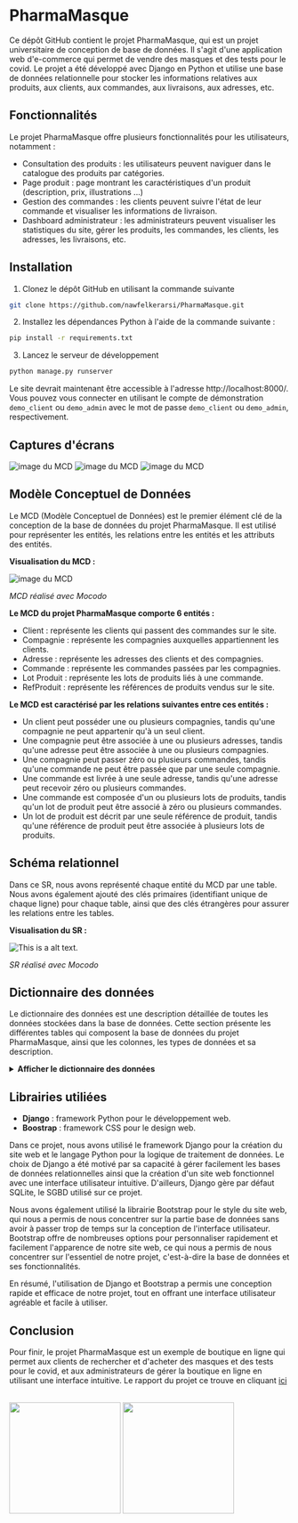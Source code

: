 # PharmaMasque
Ce dépôt GitHub contient le projet PharmaMasque, qui est un projet universitaire de conception de base de données. Il s'agit d'une application web d'e-commerce qui permet de vendre des masques et des tests pour le covid. Le projet a été développé avec Django en Python et utilise une base de données relationnelle pour stocker les informations relatives aux produits, aux clients, aux commandes, aux livraisons, aux adresses, etc.
## Fonctionnalités
Le projet PharmaMasque offre plusieurs fonctionnalités pour les utilisateurs, notamment :
- Consultation des produits : les utilisateurs peuvent naviguer dans le catalogue des produits par catégories.
- Page produit : page montrant les caractéristiques d'un produit (description, prix, illustrations ...)
- Gestion des commandes : les clients peuvent suivre l'état de leur commande et visualiser les informations de livraison.
- Dashboard administrateur : les administrateurs peuvent visualiser les statistiques du site, gérer les produits, les commandes, les clients, les adresses, les livraisons, etc.

## Installation
1. Clonez le dépôt GitHub en utilisant la commande suivante
```bash
git clone https://github.com/nawfelkerarsi/PharmaMasque.git
```
2. Installez les dépendances Python à l'aide de la commande suivante :
```bash
pip install -r requirements.txt
```
3. Lancez le serveur de développement
```bash
python manage.py runserver
```
Le site devrait maintenant être accessible à l'adresse http://localhost:8000/. Vous pouvez vous connecter en utilisant le compte de démonstration `demo_client` ou `demo_admin` avec le mot de passe `demo_client` ou `demo_admin`, respectivement.

## Captures d'écrans
![image du MCD](https://raw.githubusercontent.com/nawfelkerarsi/PharmaMasque/main/static/pharmamasque/Capture1.png)
![image du MCD](https://raw.githubusercontent.com/nawfelkerarsi/PharmaMasque/main/static/pharmamasque/Capture2.png)
![image du MCD](https://raw.githubusercontent.com/nawfelkerarsi/PharmaMasque/main/static/pharmamasque/Capture3.png)
## Modèle Conceptuel de Données
Le MCD (Modèle Conceptuel de Données) est le premier élément clé de la conception de la base de données du projet PharmaMasque. Il est utilisé pour représenter les entités, les relations entre les entités et les attributs des entités.

__Visualisation du MCD :__

![image du MCD](https://raw.githubusercontent.com/nawfelkerarsi/PharmaMasque/main/static/pharmamasque/MCD.png)

*MCD réalisé avec Mocodo*

__Le MCD du projet PharmaMasque comporte 6 entités :__
- Client : représente les clients qui passent des commandes sur le site.
- Compagnie : représente les compagnies auxquelles appartiennent les clients.
- Adresse : représente les adresses des clients et des compagnies.
- Commande : représente les commandes passées par les compagnies.
- Lot Produit : représente les lots de produits liés à une commande.
- RefProduit : représente les références de produits vendus sur le site.

__Le MCD est caractérisé par les relations suivantes entre ces entités :__
- Un client peut posséder une ou plusieurs compagnies, tandis qu'une compagnie ne peut appartenir qu'à un seul client.
- Une compagnie peut être associée à une ou plusieurs adresses, tandis qu'une adresse peut être associée à une ou plusieurs compagnies.
- Une compagnie peut passer zéro ou plusieurs commandes, tandis qu'une commande ne peut être passée que par une seule compagnie.
- Une commande est livrée à une seule adresse, tandis qu'une adresse peut recevoir zéro ou plusieurs commandes.
- Une commande est composée d'un ou plusieurs lots de produits, tandis qu'un lot de produit peut être associé à zéro ou plusieurs commandes.
- Un lot de produit est décrit par une seule référence de produit, tandis qu'une référence de produit peut être associée à plusieurs lots de produits.

## Schéma relationnel

Dans ce SR, nous avons représenté chaque entité du MCD par une table. Nous avons également ajouté des clés primaires (identifiant unique de chaque ligne) pour chaque table, ainsi que des clés étrangères pour assurer les relations entre les tables.

__Visualisation du SR :__

![This is a alt text.](https://raw.githubusercontent.com/nawfelkerarsi/PharmaMasque/main/static/pharmamasque/SR.png)

*SR réalisé avec Mocodo*

## Dictionnaire des données
Le dictionnaire des données est une description détaillée de toutes les données stockées dans la base de données. Cette section présente les différentes tables qui composent la base de données du projet PharmaMasque, ainsi que les colonnes, les types de données et sa description. 

<details>
  <summary><b>Afficher le dictionnaire des données</b></summary>
<br>

__CLIENT__

| Nom rubrique | Type     | Description |
|--------------|:--------:|:------------|
|idClient      |Attribut  |Identifiant du client.|
|nomClient     |Attribut  |Nom du client.|
|prenomClient  |Attribut  |Prénom du client.|
|telClient     |Attribut  |Numéro de téléphone du client.|
|mailClient    |Attribut  |L'adresse email du client.|
|mdpClient     |Attribut  |Le mot de passe du client.|

__COMPAGNIE__

| Nom rubrique | Type     | Description |
|--------------|:--------:|:------------|
|idCompagnie      |Attribut  |Identifiant de la compagnie.|
|nomCompagnie     |Attribut  |Nom de la compagnie.|
|telCompagnie  |Attribut  |Numéro de téléphone de la compagnie.|
|numSiretCompagnie    |Attribut  |Numero SIRET de la compagnie.|

__ADRESSE__

| Nom rubrique | Type     | Description |
|--------------|:--------:|:------------|
|idAadresse      |Attribut  |Identifiant de l’adresse du client ou d’une commande.|
|villeAdresse     |Attribut  |Ville qui renseigne l’adresse du client ou d’une commande.|
|aliasAdresse  |Attribut  |Alias qui renseigne l’adresse du client ou d’une commande.|
|numeroAdresse    |Attribut  |Numéro de l’adresse du client ou d’une commande.|
|rueAdresse    |Attribut  |La rue de l’adresse du client ou d’une commande.|
|CPAdresse    |Attribut  |Code Postal de l’adresse du client ou d’une commande.|
|paysAdresse    |Attribut  |Pays d’une adresse d’une ville ou d’un client.|
|autreInfoAdresse    |Attribut  |Une autre information quelconques.|

__COMMANDE__

| Nom rubrique | Type     | Description |
|--------------|:--------:|:------------|
|idAdresse      |Attribut  |Identifiant de l’ d’une commande.|
|villeAdresse     |Attribut  |Ville qui renseigne l’adresse du client ou d’une commande.|
|aliasAdresse  |Attribut  |Alias qui renseigne l’adresse du client ou d’une commande.|
|numeroAdresse    |Attribut  |Numéro de l’adresse du client ou d’une commande.|
|rueAdresse    |Attribut  |La rue de l’adresse du client ou d’une commande.|
|CPAdresse    |Attribut  |Code Postal de l’adresse du client ou d’une commande.|
|paysAdresse    |Attribut  |Pays d’une adresse d’une ville ou d’un client.|
|autreInfoAdresse    |Attribut  |Une autre information quelconques.|

__LOTPRODUIT__

| Nom rubrique | Type     | Description |
|--------------|:--------:|:------------|
|idLotProduit      |Attribut  |Identifiant du lot de produit.|
|qteLotProduit     |Attribut  |Nombre d'un produit dans un lot.|
|prixUnitaireProduitLot  |Attribut  |Prix à l’unité d’un lot.|


__REFPRODUIT__

| Nom rubrique | Type     | Description |
|--------------|:--------:|:------------|
|idRefProduit      |Attribut  |Identifiant de la référence d'un produit.|
|descRefProduit     |Attribut  |Description d'une référence d'un produit.|
|datePublicationRefProduit  |Attribut  |Date de publication de la référence du produit.|
|promoRefProduit      |Attribut  |Promotion de la référence du produit.|
|stockRefProduit     |Attribut  |Quantité de produit d’une référence produit.|
|nomRefProduit  |Attribut  |Nom de la référence du produit.|

__AUTRE__

| Nom rubrique |    Type    | Description |
|--------------|:----------:|:------------|
|prixTotalCommande      | Calculable |Le prix total de la commande : prixUnitaireProduitLot*qteLotProduit**qteProduit|
|FraisLivraisons     | Paramètres |Le montant des frais de la livraison.|
|TVAProduit  | Paramètres |Taux de TVA > produit de première nécessité : 5,5%.|
</details>

## Librairies utiliées 
- **Django** : framework Python pour le développement web.
- **Boostrap** : framework CSS pour le design web.

Dans ce projet, nous avons utilisé le framework Django pour la création du site web et le langage Python pour la logique de traitement de données. Le choix de Django a été motivé par sa capacité à gérer facilement les bases de données relationnelles ainsi que la création d'un site web fonctionnel avec une interface utilisateur intuitive. D'ailleurs, Django gère par défaut SQLite, le SGBD utilisé sur ce projet.

Nous avons également utilisé la librairie Bootstrap pour le style du site web, qui nous a permis de nous concentrer sur la partie base de données sans avoir à passer trop de temps sur la conception de l'interface utilisateur. Bootstrap offre de nombreuses options pour personnaliser rapidement et facilement l'apparence de notre site web, ce qui nous a permis de nous concentrer sur l'essentiel de notre projet, c'est-à-dire la base de données et ses fonctionnalités.

En résumé, l'utilisation de Django et Bootstrap a permis une conception rapide et efficace de notre projet, tout en offrant une interface utilisateur agréable et facile à utiliser.

## Conclusion

Pour finir, le projet PharmaMasque est un exemple de boutique en ligne qui permet aux clients de rechercher et d'acheter des masques et des tests pour le covid, et aux administrateurs de gérer la boutique en ligne en utilisant une interface intuitive. Le rapport du projet ce trouve en cliquant [ici](https://raw.githubusercontent.com/nawfelkerarsi/PharmaMasque/main/static/pharmamasque/rapport.pdf)

<br>

<img src="https://raw.githubusercontent.com/nawfelkerarsi/PharmaMasque/main/static/pharmamasque/logoUPS%20dark.png#gh-light-mode-only" width="200"/>
<img src="https://raw.githubusercontent.com/nawfelkerarsi/PharmaMasque/main/static/pharmamasque/logoUPS%20white.png#gh-dark-mode-only" width="200"/>
